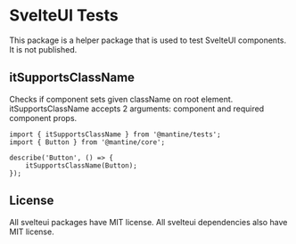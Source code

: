 # SvelteUI Tests

This package is a helper package that is used to test SvelteUI components. It is not published.

## itSupportsClassName

Checks if component sets given className on root element. itSupportsClassName accepts 2 arguments: component and required component props.

```tsx
import { itSupportsClassName } from '@mantine/tests';
import { Button } from '@mantine/core';

describe('Button', () => {
	itSupportsClassName(Button);
});
```

## License

All svelteui packages have MIT license. All svelteui dependencies also have MIT license.

